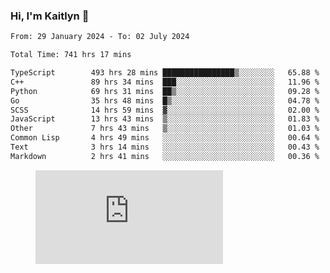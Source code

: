 ### Hi, I'm Kaitlyn 👋
<!--START_SECTION:waka-->

```txt
From: 29 January 2024 - To: 02 July 2024

Total Time: 741 hrs 17 mins

TypeScript        493 hrs 28 mins ████████████████▒░░░░░░░░   65.88 %
C++               89 hrs 34 mins  ███░░░░░░░░░░░░░░░░░░░░░░   11.96 %
Python            69 hrs 31 mins  ██▒░░░░░░░░░░░░░░░░░░░░░░   09.28 %
Go                35 hrs 48 mins  █▒░░░░░░░░░░░░░░░░░░░░░░░   04.78 %
SCSS              14 hrs 59 mins  ▓░░░░░░░░░░░░░░░░░░░░░░░░   02.00 %
JavaScript        13 hrs 43 mins  ▒░░░░░░░░░░░░░░░░░░░░░░░░   01.83 %
Other             7 hrs 43 mins   ▒░░░░░░░░░░░░░░░░░░░░░░░░   01.03 %
Common Lisp       4 hrs 49 mins   ░░░░░░░░░░░░░░░░░░░░░░░░░   00.64 %
Text              3 hrs 14 mins   ░░░░░░░░░░░░░░░░░░░░░░░░░   00.43 %
Markdown          2 hrs 41 mins   ░░░░░░░░░░░░░░░░░░░░░░░░░   00.36 %
```

<!--END_SECTION:waka-->

<figure><embed src="https://wakatime.com/share/@018d58bc-3d22-46c9-b2d7-4ed36fb8172d/243b5d9b-77cd-4133-89ff-dcc8f225fa18.svg"></embed></figure>
